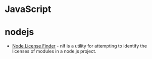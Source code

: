# JavaScript


# nodejs

- [Node License Finder](https://github.com/iandotkelly/nlf) - nlf is a utility for attempting to identify the licenses of modules in a node.js project.
